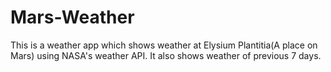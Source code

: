 # Mars-Weather
This is a weather app which shows weather at Elysium Plantitia(A place on Mars) using  NASA's weather API. It also shows weather of previous 7 days.
